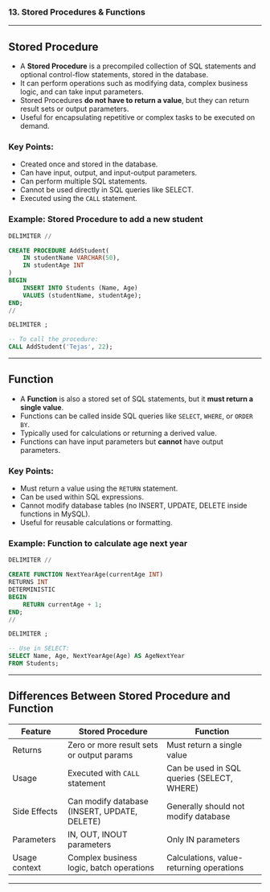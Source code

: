 ### 13. Stored Procedures & Functions

---

## Stored Procedure

* A **Stored Procedure** is a precompiled collection of SQL statements and optional control-flow statements, stored in the database.
* It can perform operations such as modifying data, complex business logic, and can take input parameters.
* Stored Procedures **do not have to return a value**, but they can return result sets or output parameters.
* Useful for encapsulating repetitive or complex tasks to be executed on demand.

### Key Points:

* Created once and stored in the database.
* Can have input, output, and input-output parameters.
* Can perform multiple SQL statements.
* Cannot be used directly in SQL queries like SELECT.
* Executed using the `CALL` statement.

### Example: Stored Procedure to add a new student

```sql
DELIMITER //

CREATE PROCEDURE AddStudent(
    IN studentName VARCHAR(50),
    IN studentAge INT
)
BEGIN
    INSERT INTO Students (Name, Age)
    VALUES (studentName, studentAge);
END;
//

DELIMITER ;

-- To call the procedure:
CALL AddStudent('Tejas', 22);
```

---

## Function

* A **Function** is also a stored set of SQL statements, but it **must return a single value**.
* Functions can be called inside SQL queries like `SELECT`, `WHERE`, or `ORDER BY`.
* Typically used for calculations or returning a derived value.
* Functions can have input parameters but **cannot** have output parameters.

### Key Points:

* Must return a value using the `RETURN` statement.
* Can be used within SQL expressions.
* Cannot modify database tables (no INSERT, UPDATE, DELETE inside functions in MySQL).
* Useful for reusable calculations or formatting.

### Example: Function to calculate age next year

```sql
DELIMITER //

CREATE FUNCTION NextYearAge(currentAge INT)
RETURNS INT
DETERMINISTIC
BEGIN
    RETURN currentAge + 1;
END;
//

DELIMITER ;

-- Use in SELECT:
SELECT Name, Age, NextYearAge(Age) AS AgeNextYear
FROM Students;
```

---

## Differences Between Stored Procedure and Function

| Feature       | Stored Procedure                             | Function                                   |
| ------------- | -------------------------------------------- | ------------------------------------------ |
| Returns       | Zero or more result sets or output params    | Must return a single value                 |
| Usage         | Executed with `CALL` statement               | Can be used in SQL queries (SELECT, WHERE) |
| Side Effects  | Can modify database (INSERT, UPDATE, DELETE) | Generally should not modify database       |
| Parameters    | IN, OUT, INOUT parameters                    | Only IN parameters                         |
| Usage context | Complex business logic, batch operations     | Calculations, value-returning operations   |

---
